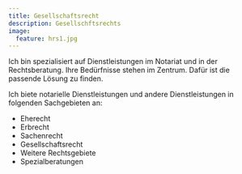 ```yaml
---
title: Gesellschaftsrecht
description: Gesellschftsrechts
image:
  feature: hrs1.jpg
---
```


Ich bin spezialisiert auf Dienstleistungen im Notariat und in der Rechtsberatung. Ihre Bedürfnisse stehen im Zentrum. Dafür ist die passende Lösung zu finden.

Ich biete notarielle Dienstleistungen und andere Dienstleistungen in folgenden Sachgebieten an:

* Eherecht
* Erbrecht
* Sachenrecht
* Gesellschaftsrecht
* Weitere Rechtsgebiete
* Spezialberatungen

